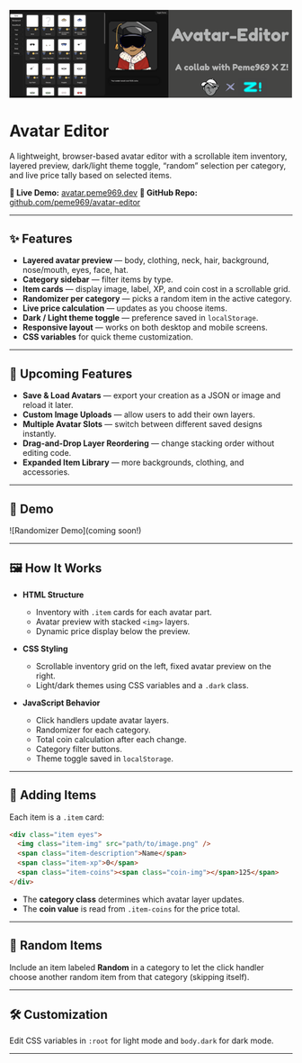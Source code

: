 ![banner](https://github.com/peme969/avatar-editor/blob/main/Avatar-Editor.png?raw=true)

# Avatar Editor

A lightweight, browser-based avatar editor with a scrollable item inventory, layered preview, dark/light theme toggle, “random” selection per category, and live price tally based on selected items.

**🔗 Live Demo:** [avatar.peme969.dev](https://avatar.peme969.dev/)
**📂 GitHub Repo:** [github.com/peme969/avatar-editor](https://github.com/peme969/avatar-editor)

---

## ✨ Features

- **Layered avatar preview** — body, clothing, neck, hair, background, nose/mouth, eyes, face, hat.
- **Category sidebar** — filter items by type.
- **Item cards** — display image, label, XP, and coin cost in a scrollable grid.
- **Randomizer per category** — picks a random item in the active category.
- **Live price calculation** — updates as you choose items.
- **Dark / Light theme toggle** — preference saved in `localStorage`.
- **Responsive layout** — works on both desktop and mobile screens.
- **CSS variables** for quick theme customization.

---

## 🔮 Upcoming Features

- **Save & Load Avatars** — export your creation as a JSON or image and reload it later.
- **Custom Image Uploads** — allow users to add their own layers.
- **Multiple Avatar Slots** — switch between different saved designs instantly.
- **Drag-and-Drop Layer Reordering** — change stacking order without editing code.
- **Expanded Item Library** — more backgrounds, clothing, and accessories.

---

## 🎥  Demo

![Randomizer Demo](coming soon!)

---

## 🖼 How It Works

- **HTML Structure**

    - Inventory with `.item` cards for each avatar part.
    - Avatar preview with stacked `<img>` layers.
    - Dynamic price display below the preview.
- **CSS Styling**

    - Scrollable inventory grid on the left, fixed avatar preview on the right.
    - Light/dark themes using CSS variables and a `.dark` class.
- **JavaScript Behavior**

    - Click handlers update avatar layers.
    - Randomizer for each category.
    - Total coin calculation after each change.
    - Category filter buttons.
    - Theme toggle saved in `localStorage`.

---

## 🧩 Adding Items

Each item is a `.item` card:

```html
<div class="item eyes">
  <img class="item-img" src="path/to/image.png" />
  <span class="item-description">Name</span>
  <span class="item-xp">0</span>
  <span class="item-coins"><span class="coin-img"></span>125</span>
</div>
```

- The **category class** determines which avatar layer updates.
- The **coin value** is read from `.item-coins` for the price total.

---

## 🧪 Random Items

Include an item labeled **Random** in a category to let the click handler choose another random item from that category (skipping itself).

---

## 🛠 Customization

Edit CSS variables in `:root` for light mode and `body.dark` for dark mode.

---
